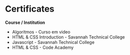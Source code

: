 # Certificates

**Course / Institution**

* Algoritmos - Curso em video
* HTML & CSS Introduction - Savannah Technical College
* Javascript - Savannah Technical College
* HTML & CSS - Code Academy
